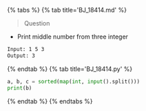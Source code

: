 {% tabs %}
{% tab title='BJ_18414.md' %}

> Question

* Print middle number from three integer

```txt
Input: 1 5 3
Output: 3
```

{% endtab %}
{% tab title='BJ_18414.py' %}

```py
a, b, c = sorted(map(int, input().split()))
print(b)
```

{% endtab %}
{% endtabs %}
